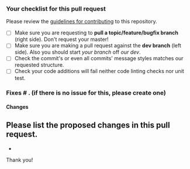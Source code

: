 ### Your checklist for this pull request
Please review the [guidelines for contributing](CONTRIBUTING.md) to this repository.

- [ ] Make sure you are requesting to **pull a topic/feature/bugfix branch** (right side). Don't request your master!
- [ ] Make sure you are making a pull request against the **dev branch** (left side). Also you should start *your branch* off *our dev*.
- [ ] Check the commit's or even all commits' message styles matches our requested structure.
- [ ] Check your code additions will fail neither code linting checks nor unit test.

### Fixes # . (if there is no issue for this, please create one)

#### Changes
Please list the proposed changes in this pull request.
- 
- 

Thank you!
